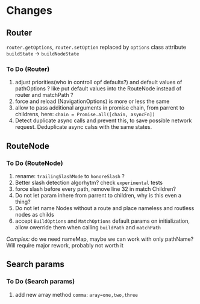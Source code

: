 # Changes

## Router

`router.getOptions`, `router.setOption` replaced by `options` class attribute
`buildState` -> `buildNodeState`

### To Do (Router)

1. adjust priorities(who in controll opf defaults?) and default values of pathOptions ? like put default values into the RouteNode instead of router and matchPath ?
2. force and reload (NavigationOptions) is more or less the same
3. allow to pass additional arguments in promise chain, from parrent to childrens, here: `chain = Promise.all([chain, asyncFn])`
4. Detect duplicate async calls and prevent this, to save possible network request. Deduplicate async calss with the same states.

## RouteNode

### To Do (RouteNode)

1. rename: `trailingSlashMode` to `honoreSlash` ?
2. Better slash detection algorhytm? check `experimental` tests
3. force slash before every path, remove line 32 in match Children?
4. Do not let param inhere from parrent to children, why is this even a thing?
5. Do not let name Nodes without a route and place nameless and routless nodes as childs
6. accept `BuildOptions` and `MatchOptions` default params on initialization, allow owerride them when calling `buildPath` and `matchPath`

*Complex:*
do we need nameMap, maybe we can work with only pathName? Will require major rework, probably not worth it

## Search params

### To Do (Search params)

1. add new array method `comma`: `aray=one,two,three`
